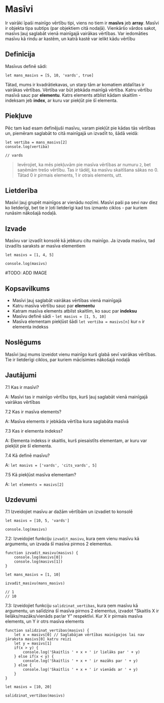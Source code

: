# Masīvi

Ir vairāki īpaši mainīgo vērtību tipi, viens no tiem ir **masīvs** jeb **array**. Masīvi ir objekta tipa subtips (par objektiem citā nodaļā). Vienkāršo vārdos sakot, masīvs ļauj saglabāt vienā mainīgajā vairākas vērtības. Var iedomāties masīvu kā rindu ar kastēm, un katrā kastē var ielikt kādu vērtību

## Definīcija

Masīvus definē sādi:

```
let mans_masivs = [5, 10, 'vards', true]
```

Tātad, mums ir kvadrātiekavas, un starp tām ar komatiem atdalītas ir vairākas vērtības. Vērtība var būt jebkāda mainīgā vērtība. Katru vērtību masīvā sauc par **elementu**. Katrs elements atblist kādam skaitlim - indeksam jeb **index**, ar kuru var piekļūt pie šī elementa.

## Piekļuve

Pēc tam kad esam definējuši masīvu, varam piekļūt pie kādas tās vērtības un, piemēram saglabāt to citā mainīgajā un izvadīt to, šādā veidā:

```
let vertiba = mans_masivs[2]
console.log(vertiba)

// vards
```

> Ievērojiet, ka mēs piekļuvām pie masīva vērtības ar numuru `2`, bet saņēmām trešo vērtību. Tas ir tādēļ, ka masīvu skaitīšana sākas no 0. Tātad 0 ir pirmais elements, 1 ir otrais elements, utt.

## Lietderība

Masīvi ļauj grupēt mainīgos ar vienādu nozīmi. Masīvi paši pa sevi nav diez ko lietderīgi, bet tie ir ļoti lietderīgi kad tos izmanto ciklos - par kuriem runāsim nākošajā nodaļā.

## Izvade

Masīvu var izvadīt konsolē kā jebkuru citu mainīgo. Ja izvada masīvu, tad izvadīts saraksts ar masīva elementiem

```
let masivs = [1, 4, 5]

console.log(masivs)
```

#TODO: ADD IMAGE

## Kopsavilkums

 * Masīvi ļauj saglabāt vairākas vērtības vienā mainīgajā
 * Katru masīva vērtību sauc par **elementu**
 * Katram masīva elements atbilst skaitlim, ko sauc par **indeksu**
 * Masīvu definē sādi - `let masivs = [1, 5, 10]`
 * Masīva elementam piekļūst šādi `let vertiba = masivs[n]` kur `n` ir elementa indekss

## Noslēgums

Masīvi ļauj mums izveidot vienu mainīgo kurš glabā sevī vairākas vērtības. Tie ir lietderīgi ciklos, par kuriem mācīsimies nākošajā nodaļā

## Jautājumi

7.1 Kas ir masīvi?

A: Masīvi tas ir mainīgo vērtību tips, kurš ļauj saglabāt vienā mainīgajā vairākas vērtības

7.2 Kas ir masīva elements?

A: Masīva elements ir jebkāda vērtība kura saglabāta masīvā

7.3 Kas ir elementa indekss?

A: Elementa indekss ir skaitlis, kurš piesaistīts elementam, ar kuru var piekļūt pie šī elementa.

7.4 Kā definē masīvu?

A: `let masivs = ['vards', 'cits_vards', 5]`

7.5 Kā piekļūst masīva elementam?

A: `let elements = masivs[2]`

## Uzdevumi

7.1 Izveidojiet masīvu ar dažām vērtībām un izvadiet to konsolē

```
let masivs = [10, 5, 'vards']

console.log(masivs)
```

7.2: Izveidojiet funkciju `izvadit_masivu`, kura ņem vienu masīvu kā argumentu, un izvada šī masīva pirmos 2 elementus.

```
function izvadit_masivu(masivs) {
    console.log(masivs[0])
    console.log(masivs[1])
}

let mans_masivs = [1, 10]

izvadit_masivu(mans_masivs)

// 1
// 10
```

7.3: Izveidojiet funkciju `salidzinat_vertibas`, kura ņem masīvu kā argumentu, un salīdzina šī masīva pirmos 2 elementus, izvadot "Skaitlis X ir lielāks/mazāks/vienāds par/ar Y" respektīvi. Kur X ir pirmais masīva elements, un Y ir otrs masīva elements

```
function salidzinat_vertibas(masivs) {
    let x = masivs[0] // Saglabājam vērtības mainīgajos lai nav jāraksta masivs[0] katru reizi
    let y = masivs[1]
    if(x > y) {
        console.log('Skaitlis ' + x + ' ir lielāks par ' + y)
    } else if(x < y) {
        console.log('Skaitlis ' + x + ' ir mazāks par ' + y)
    } else {
        console.log('Skaitlis ' + x + ' ir vienāds ar ' + y)
    }
}

let masivs = [10, 20]

salidzinat_vertibas(masivs)
```

